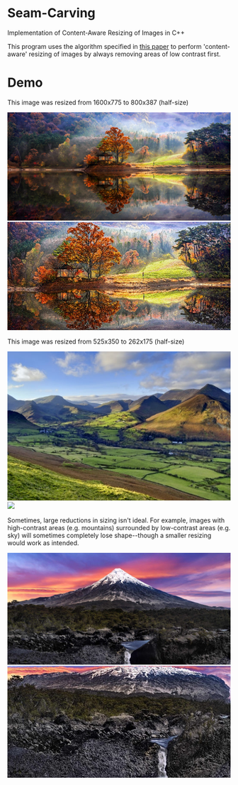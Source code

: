 # Seam-Carving
Implementation of Content-Aware Resizing of Images in C++

This program uses the algorithm specified in [this paper](http://graphics.cs.cmu.edu/courses/15-463/2013_fall/hw/proj3-seamcarving/imret.pdf) to perform 'content-aware' resizing of images by always removing areas of low contrast first.

# Demo

This image was resized from 1600x775 to 800x387 (half-size)

![](Seam%20Carving/Original%20Demo%20Scenes/sceneMedium2.jpg)
![](Seam%20Carving/Demo%20Resizing/medium2%20800x387.jpg)


This image was resized from 525x350 to 262x175 (half-size)

![](Seam%20Carving/Original%20Demo%20Scenes/sceneSmall2.jpg)
![](Seam%20Carving/Demo%20Resizing/small2%20262x175.jpg)


Sometimes, large reductions in sizing isn't ideal. For example, images with high-contrast areas (e.g. mountains) surrounded by low-contrast areas (e.g. sky) will sometimes completely lose shape--though a smaller resizing would work as intended.

![](Seam%20Carving/Original%20Demo%20Scenes/sceneMedium1.jpg)
![](Seam%20Carving/Demo%20Resizing/medium1%20600x300.jpg)
